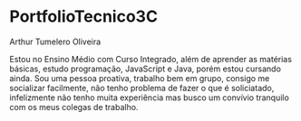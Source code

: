 # PortfolioTecnico3C
Arthur Tumelero Oliveira

Estou no Ensino Médio com Curso Integrado, além de aprender as matérias básicas, estudo programação, JavaScript e Java, porém estou cursando ainda.
Sou uma pessoa proativa, trabalho bem em grupo, consigo me socializar facilmente, não tenho problema de fazer o que é soliciatado, infelizmente não tenho muita experiência
mas busco um convívio tranquilo com os meus colegas de trabalho. 

